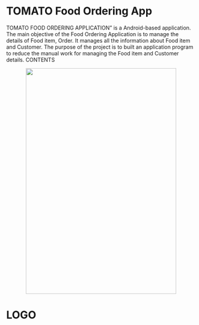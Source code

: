 # TOMATO Food Ordering App

TOMATO FOOD ORDERING APPLICATION” is a Android-based application. The main objective of the Food Ordering Application is to manage the details of Food item, Order. It manages all the information about Food item and Customer. The purpose of the project is to built an application program to reduce the manual work for managing the Food item and Customer details. 
CONTENTS

<p align="center">
  <img width="400" height="600" src="images/logo.jpeg">
  <h1>LOGO</hi>
</p>
